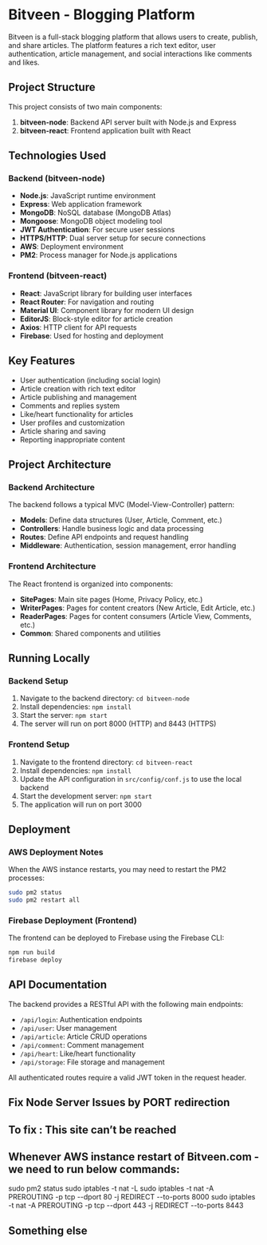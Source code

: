 # Bitveen - Blogging Platform

Bitveen is a full-stack blogging platform that allows users to create, publish, and share articles. The platform features a rich text editor, user authentication, article management, and social interactions like comments and likes.

## Project Structure

This project consists of two main components:

1. **bitveen-node**: Backend API server built with Node.js and Express
2. **bitveen-react**: Frontend application built with React

## Technologies Used

### Backend (bitveen-node)

- **Node.js**: JavaScript runtime environment
- **Express**: Web application framework
- **MongoDB**: NoSQL database (MongoDB Atlas)
- **Mongoose**: MongoDB object modeling tool
- **JWT Authentication**: For secure user sessions
- **HTTPS/HTTP**: Dual server setup for secure connections
- **AWS**: Deployment environment
- **PM2**: Process manager for Node.js applications

### Frontend (bitveen-react)

- **React**: JavaScript library for building user interfaces
- **React Router**: For navigation and routing
- **Material UI**: Component library for modern UI design
- **EditorJS**: Block-style editor for article creation
- **Axios**: HTTP client for API requests
- **Firebase**: Used for hosting and deployment

## Key Features

- User authentication (including social login)
- Article creation with rich text editor
- Article publishing and management
- Comments and replies system
- Like/heart functionality for articles
- User profiles and customization
- Article sharing and saving
- Reporting inappropriate content

## Project Architecture

### Backend Architecture

The backend follows a typical MVC (Model-View-Controller) pattern:

- **Models**: Define data structures (User, Article, Comment, etc.)
- **Controllers**: Handle business logic and data processing
- **Routes**: Define API endpoints and request handling
- **Middleware**: Authentication, session management, error handling

### Frontend Architecture

The React frontend is organized into components:

- **SitePages**: Main site pages (Home, Privacy Policy, etc.)
- **WriterPages**: Pages for content creators (New Article, Edit Article, etc.)
- **ReaderPages**: Pages for content consumers (Article View, Comments, etc.)
- **Common**: Shared components and utilities

## Running Locally

### Backend Setup

1. Navigate to the backend directory: `cd bitveen-node`
2. Install dependencies: `npm install`
3. Start the server: `npm start`
4. The server will run on port 8000 (HTTP) and 8443 (HTTPS)

### Frontend Setup

1. Navigate to the frontend directory: `cd bitveen-react`
2. Install dependencies: `npm install`
3. Update the API configuration in `src/config/conf.js` to use the local backend
4. Start the development server: `npm start`
5. The application will run on port 3000

## Deployment

### AWS Deployment Notes

When the AWS instance restarts, you may need to restart the PM2 processes:

```bash
sudo pm2 status
sudo pm2 restart all
```

### Firebase Deployment (Frontend)

The frontend can be deployed to Firebase using the Firebase CLI:

```bash
npm run build
firebase deploy
```

## API Documentation

The backend provides a RESTful API with the following main endpoints:

- `/api/login`: Authentication endpoints
- `/api/user`: User management
- `/api/article`: Article CRUD operations
- `/api/comment`: Comment management
- `/api/heart`: Like/heart functionality
- `/api/storage`: File storage and management

All authenticated routes require a valid JWT token in the request header.

## Fix Node Server Issues by PORT redirection
## To fix : This site can’t be reached
## Whenever AWS instance restart of Bitveen.com - we need to run below commands:
sudo pm2 status
sudo iptables -t nat -L
sudo iptables -t nat -A PREROUTING -p tcp --dport 80 -j REDIRECT --to-ports 8000
sudo iptables -t nat -A PREROUTING -p tcp --dport 443 -j REDIRECT --to-ports 8443

## Something else